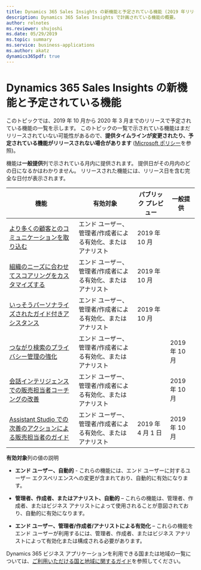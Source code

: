 ```yaml
---
title: Dynamics 365 Sales Insights の新機能と予定されている機能 (2019 年リリース ウェーブ 2)
description: Dynamics 365 Sales Insights で計画されている機能の概要。
author: relnotes
ms.reviewer: shujoshi
ms.date: 05/29/2019
ms.topic: summary
ms.service: business-applications
ms.author: akatz
dynamics365pdf: true
---
```


# <a name="whats-new-and-planned-for-dynamics-365-sales-insights"></a>Dynamics 365 Sales Insights の新機能と予定されている機能

このトピックでは、2019 年 10 月から 2020 年 3 月までのリリースで予定されている機能の一覧を示します。 このトピックの一覧で示されている機能はまだリリースされていない可能性があるので、**提供タイムラインが変更されたり、予定されている機能がリリースされない場合があります** ([Microsoft ポリシー](https://go.microsoft.com/fwlink/p/?linkid=2007332)を参照)。

機能は**一般提供**列で示されている月内に提供されます。 提供日がその月内のどの日になるかはわかりません。 リリースされた機能には、リリース日を含む完全な日付が表示されます。 

| 機能    | 有効対象    |  パブリック プレビュー | 一般提供 | 
| ---------- |---------------- | --------------- |-------------- |
| [より多くの顧客とのコミュニケーションを取り込む](capture-more-customer-communications.md) | エンド ユーザー、管理者/作成者による有効化、またはアナリスト |  2019 年 10 月 |  |  
| [組織のニーズに合わせてスコアリングをカスタマイズする](customize-scoring-adapt-organizational-needs.md) | エンド ユーザー、管理者/作成者による有効化、またはアナリスト|2019 年 10 月| |  
| [いっそうパーソナライズされたガイド付きアシスタンス](more-personalized-assistant-sellers.md) | エンド ユーザー、管理者/作成者による有効化、またはアナリスト|2019 年 10 月| |  
| [つながり検索のプライバシー管理の強化](better-privacy-controls-‘who-knows-whom’.md) | エンド ユーザー、管理者/作成者による有効化、またはアナリスト|| 2019 年 10 月|  
| [会話インテリジェンスでの販売担当者コーチングの改善](improve-seller-coaching-conversation-intelligence.md) | エンド ユーザー、管理者/作成者による有効化、またはアナリスト|| 2019 年 10 月|  
| [Assistant Studio での次善のアクションによる販売担当者のガイド](guide-sellers-next-best-actions-through-assistant-studio.md) | エンド ユーザー、管理者/作成者による有効化、またはアナリスト|2019 年 4 月 1 日| 2019 年 10 月|  

**有効対象**列の値の説明

- **エンド ユーザー、自動的** - これらの機能には、エンド ユーザーに対するユーザー エクスペリエンスへの変更が含まれており、自動的に有効になります。

- **管理者、作成者、またはアナリスト、自動的** – これらの機能は、管理者、作成者、またはビジネス アナリストによって使用されることが意図されており、自動的に有効になります。

- **エンド ユーザー、管理者/作成者/アナリストによる有効化** – これらの機能をエンド ユーザーが利用するには、管理者、作成者、またはビジネス アナリストによって有効化または構成される必要があります。

Dynamics 365 ビジネス アプリケーションを利用できる国または地域の一覧については、[ご利用いただける国と地域に関するガイド](https://aka.ms/dynamics_365_international_availability_deck)を参照してください。
